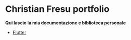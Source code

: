 # Christian Fresu portfolio


**Qui lascio la mia documentazione e biblioteca personale** 

- [Flutter](https://GoodGabriel.github.io/test)
